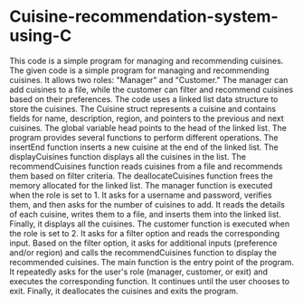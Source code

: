 # Cuisine-recommendation-system-using-C 
This code is a simple program for managing and recommending cuisines. The given code is a simple program for managing and recommending cuisines. It allows two roles: "Manager" and "Customer." The manager can add cuisines to a file, while the customer can filter and recommend cuisines based on their preferences. The code uses a linked list data structure to store the cuisines. The Cuisine struct represents a cuisine and contains fields for name, description, region, and pointers to the previous and next cuisines. The global variable head points to the head of the linked list. The program provides several functions to perform different operations. The insertEnd function inserts a new cuisine at the end of the linked list. The displayCuisines function displays all the cuisines in the list. The recommendCuisines function reads cuisines from a file and recommends them based on filter criteria. The deallocateCuisines function frees the memory allocated for the linked list. The manager function is executed when the role is set to 1. It asks for a username and password, verifies them, and then asks for the number of cuisines to add. It reads the details of each cuisine, writes them to a file, and inserts them into the linked list. Finally, it displays all the cuisines. The customer function is executed when the role is set to 2. It asks for a filter option and reads the corresponding input. Based on the filter option, it asks for additional inputs (preference and/or region) and calls the recommendCuisines function to display the recommended cuisines. The main function is the entry point of the program. It repeatedly asks for the user's role (manager, customer, or exit) and executes the corresponding function. It continues until the user chooses to exit. Finally, it deallocates the cuisines and exits the program.
